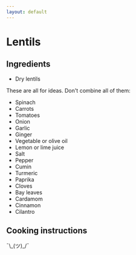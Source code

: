 ```yaml
---
layout: default
---
```

# Lentils
## Ingredients
* Dry lentils

These are all for ideas. Don't combine all of them:
* Spinach
* Carrots
* Tomatoes
* Onion
* Garlic
* Ginger
* Vegetable or olive oil
* Lemon or lime juice
* Salt
* Pepper
* Cumin
* Turmeric
* Paprika
* Cloves
* Bay leaves
* Cardamom
* Cinnamon
* Cilantro

## Cooking instructions
¯\\\_(ツ)\_/¯
